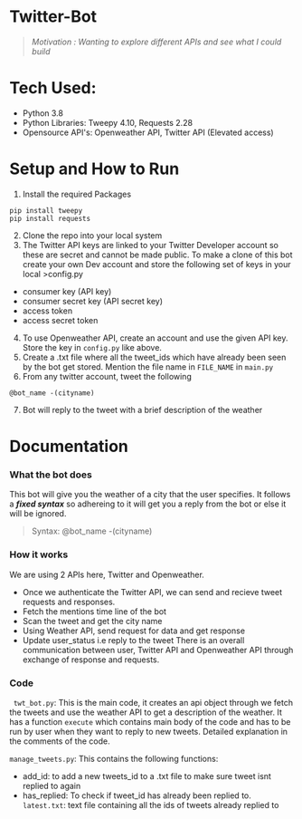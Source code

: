 # Twitter-Bot
>*Motivation : Wanting to explore different APIs and see what I could build*
# Tech Used:
- Python 3.8
- Python Libraries: Tweepy 4.10, Requests 2.28
- Opensource API's: Openweather API, Twitter API (Elevated access)

# Setup and How to Run
1. Install the required Packages
```
pip install tweepy
pip install requests
```
2. Clone the repo into your local system
3. The Twitter API keys are linked to your Twitter Developer account so these are secret and cannot be made public. To make a clone of this bot create your own Dev account and store the following set of keys in your local >config.py
- consumer key (API key)
- consumer secret key (API secret key)
- access token
- access secret token
4. To use Openweather API, create an account and use the given API key. Store the key in `config.py` like above.
5. Create a .txt file where all the tweet_ids which have already been seen by the bot get stored. Mention the file name in `FILE_NAME` in `main.py`
6. From any twitter account, tweet the following
```
@bot_name -(cityname)
```
7. Bot will reply to the tweet with a brief description of the weather

# Documentation
### What the bot does
This bot will give you the weather of a city that the user specifies. It follows a ***fixed syntax*** so adhereing to it will get you a reply from the bot or else it will be ignored.
>Syntax: @bot_name -(cityname)
### How it works
We are using 2 APIs here, Twitter and Openweather. 
- Once we authenticate the Twitter API, we can send and recieve tweet requests and responses.
- Fetch the mentions time line of the bot
- Scan the tweet and get the city name
- Using Weather API, send request for data and get response
- Update user_status i.e reply to the tweet
There is an overall communication between user, Twitter API and Openweather API through exchange of response and requests.

### Code
``` twt_bot.py```: This is the main code, it creates an api object through we fetch the tweets and use the weather API to get a description of the weather. It has a function ```execute``` which contains main body of the code and has to be run by user when they want to reply to new tweets. Detailed explanation in the comments of the code.

```manage_tweets.py```: This contains the following functions:
- add_id: to add a new tweets_id to a .txt file to make sure tweet isnt replied to again
- has_replied: To check if tweet_id has already been replied to.
```latest.txt```: text file containing all the ids of tweets already replied to


